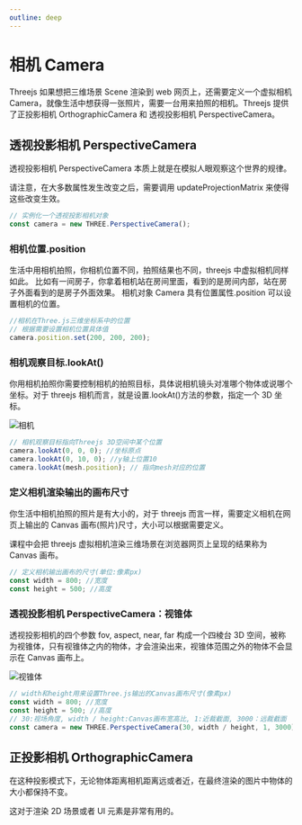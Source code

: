 ```yaml
---
outline: deep
---
```


# 相机 Camera

Threejs 如果想把三维场景 Scene 渲染到 web 网页上，还需要定义一个虚拟相机 Camera，就像生活中想获得一张照片，需要一台用来拍照的相机。Threejs 提供了正投影相机 OrthographicCamera 和 透视投影相机 PerspectiveCamera。

## 透视投影相机 PerspectiveCamera

透视投影相机 PerspectiveCamera 本质上就是在模拟人眼观察这个世界的规律。

请注意，在大多数属性发生改变之后，需要调用 updateProjectionMatrix 来使得这些改变生效。

```js
// 实例化一个透视投影相机对象
const camera = new THREE.PerspectiveCamera();
```

### 相机位置.position

生活中用相机拍照，你相机位置不同，拍照结果也不同，threejs 中虚拟相机同样如此。
比如有一间房子，你拿着相机站在房间里面，看到的是房间内部，站在房子外面看到的是房子外面效果。
相机对象 Camera 具有位置属性.position 可以设置相机的位置。

```js
//相机在Three.js三维坐标系中的位置
// 根据需要设置相机位置具体值
camera.position.set(200, 200, 200);
```

### 相机观察目标.lookAt()

你用相机拍照你需要控制相机的拍照目标，具体说相机镜头对准哪个物体或说哪个坐标。对于 threejs 相机而言，就是设置.lookAt()方法的参数，指定一个 3D 坐标。

![相机](/phaseA/camera.png)

```js
// 相机观察目标指向Threejs 3D空间中某个位置
camera.lookAt(0, 0, 0); //坐标原点
camera.lookAt(0, 10, 0); //y轴上位置10
camera.lookAt(mesh.position); // 指向mesh对应的位置
```

### 定义相机渲染输出的画布尺寸

你生活中相机拍照的照片是有大小的，对于 threejs 而言一样，需要定义相机在网页上输出的 Canvas 画布(照片)尺寸，大小可以根据需要定义。

课程中会把 threejs 虚拟相机渲染三维场景在浏览器网页上呈现的结果称为 Canvas 画布。

```js
// 定义相机输出画布的尺寸(单位:像素px)
const width = 800; //宽度
const height = 500; //高度
```

### 透视投影相机 PerspectiveCamera：视锥体

透视投影相机的四个参数 fov, aspect, near, far 构成一个四棱台 3D 空间，被称为视锥体，只有视锥体之内的物体，才会渲染出来，视锥体范围之外的物体不会显示在 Canvas 画布上。

![视锥体](/phaseA/perspective.png)

```js
// width和height用来设置Three.js输出的Canvas画布尺寸(像素px)
const width = 800; //宽度
const height = 500; //高度
// 30:视场角度, width / height:Canvas画布宽高比, 1:近裁截面, 3000：远裁截面
const camera = new THREE.PerspectiveCamera(30, width / height, 1, 3000);
```

## 正投影相机 OrthographicCamera

在这种投影模式下，无论物体距离相机距离远或者近，在最终渲染的图片中物体的大小都保持不变。

这对于渲染 2D 场景或者 UI 元素是非常有用的。
